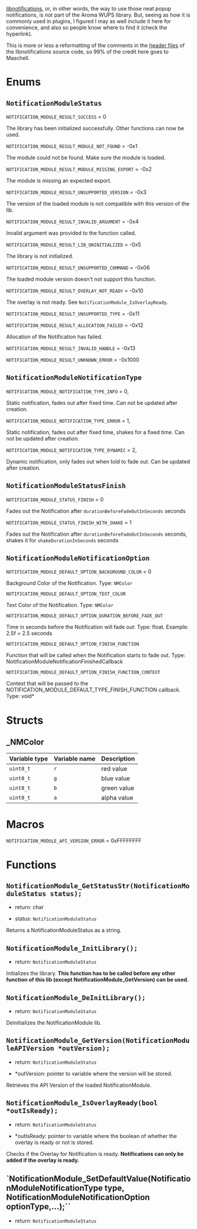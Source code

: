 [libnotifications](https://github.com/wiiu-env/libnotifications/tree/main), or, in other words, the way to use those neat popup notifications, is *not* part of the Aroma WUPS library. But, seeing as how it is commonly used in plugins, I figured I may as well include it here for convenience, and also so people know where to find it (check the hyperlink). 

This is more or less a reformatting of the comments in the [header files](https://github.com/wiiu-env/libnotifications/tree/main/include/notifications) of the libnotifications source code, so 99% of the credit here goes to Maschell.

# Enums

## `NotificationModuleStatus`

`NOTIFICATION_MODULE_RESULT_SUCCESS` = 0

The library has been initialized successfully. Other functions can now be used.

`NOTIFICATION_MODULE_RESULT_MODULE_NOT_FOUND` = -0x1

The module could not be found. Make sure the module is loaded.

`NOTIFICATION_MODULE_RESULT_MODULE_MISSING_EXPORT` = -0x2

The module is missing an expected export.

`NOTIFICATION_MODULE_RESULT_UNSUPPORTED_VERSION` = -0x3

The version of the loaded module is not compatible with this version of the lib.

`NOTIFICATION_MODULE_RESULT_INVALID_ARGUMENT` = -0x4

Invalid argument was provided to the function called.

`NOTIFICATION_MODULE_RESULT_LIB_UNINITIALIZED` = -0x5

The library is not initialized.

`NOTIFICATION_MODULE_RESULT_UNSUPPORTED_COMMAND` = -0x06

The loaded module version doesn't not support this function.

`NOTIFICATION_MODULE_RESULT_OVERLAY_NOT_READY` = -0x10

The overlay is not ready. See `NotificationModule_IsOverlayReady`.

`NOTIFICATION_MODULE_RESULT_UNSUPPORTED_TYPE` = -0x11



`NOTIFICATION_MODULE_RESULT_ALLOCATION_FAILED` = -0x12

Allocation of the Notification has failed.

`NOTIFICATION_MODULE_RESULT_INVALID_HANDLE` = -0x13



`NOTIFICATION_MODULE_RESULT_UNKNOWN_ERROR` = -0x1000



## `NotificationModuleNotificationType`

`NOTIFICATION_MODULE_NOTIFICATION_TYPE_INFO` = 0, 

Static notification, fades out after fixed time. Can not be updated after creation.

`NOTIFICATION_MODULE_NOTIFICATION_TYPE_ERROR` = 1, 

Static notification, fades out after fixed time, shakes for a fixed time. Can not be updated after creation.

`NOTIFICATION_MODULE_NOTIFICATION_TYPE_DYNAMIC` = 2, 

Dynamic notification, only fades out when told to fade out. Can be updated after creation.


## `NotificationModuleStatusFinish`

`NOTIFICATION_MODULE_STATUS_FINISH` = 0

Fades out the Notification after `durationBeforeFadeOutInSeconds` seconds

`NOTIFICATION_MODULE_STATUS_FINISH_WITH_SHAKE` = 1

Fades out the Notification after `durationBeforeFadeOutInSeconds` seconds, shakes it for `shakeDurationInSeconds` seconds

## `NotificationModuleNotificationOption`

`NOTIFICATION_MODULE_DEFAULT_OPTION_BACKGROUND_COLOR` = 0

Background Color of the Notification. Type: `NMColor`

`NOTIFICATION_MODULE_DEFAULT_OPTION_TEXT_COLOR`

Text Color of the Notification. Type: `NMColor`

`NOTIFICATION_MODULE_DEFAULT_OPTION_DURATION_BEFORE_FADE_OUT`
    
Time in seconds before the Notification will fade out: Type: float. Example: 2.5f = 2.5 seconds
    
`NOTIFICATION_MODULE_DEFAULT_OPTION_FINISH_FUNCTION`
    
Function that will be called when the Notification starts to fade out. Type: NotificationModuleNotificationFinishedCallback

`NOTIFICATION_MODULE_DEFAULT_OPTION_FINISH_FUNCTION_CONTEXT`
    
Context that will be passed to the NOTIFICATION_MODULE_DEFAULT_TYPE_FINISH_FUNCTION callback. Type: void* 

# Structs

## _NMColor
| Variable type | Variable name | Description |
|---------------|---------------|-------------|
| `uint8_t`     | `r`           | red value   |
| `uint8_t`     | `g`           | blue value  |
| `uint8_t`     | `b`           | green value |
| `uint8_t`     | `a`           | alpha value |


# Macros

`NOTIFICATION_MODULE_API_VERSION_ERROR` =  0xFFFFFFFF

# Functions

## `NotificationModule_GetStatusStr(NotificationModuleStatus status);`

* return: char

* status: `NotificationModuleStatus`

Returns a NotificationModuleStatus as a string.

## `NotificationModule_InitLibrary();`

* return: `NotificationModuleStatus`

Initializes the library. **This function has to be called before any other function of this lib (except NotificationModule_GetVersion) can be used.**

## `NotificationModule_DeInitLibrary();`

* return: `NotificationModuleStatus`

Deinitializes the NotificationModule lib.

## `NotificationModule_GetVersion(NotificationModuleAPIVersion *outVersion);`

* return: `NotificationModuleStatus`

* *outVersion: pointer to variable where the version will be stored.

Retrieves the API Version of the loaded NotificationModule.

## `NotificationModule_IsOverlayReady(bool *outIsReady);`

* return: `NotificationModuleStatus`

* *outIsReady: pointer to variable where the boolean of whether the overlay is ready or not is stored.

Checks if the Overlay for Notification is ready. **Notifications can only be added if the overlay is ready.**

## `NotificationModule_SetDefaultValue(NotificationModuleNotificationType type, NotificationModuleNotificationOption optionType,...);``

* return: `NotificationModuleStatus`
